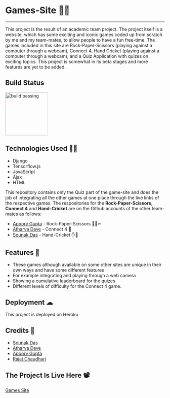# Games-Site 🎯🏓
<hr>

This project is the result of an academic team project. The project itself is a website, which has some exciting and iconic games coded up from scratch 
by me and my team-mates, to allow people to have a fun free-time. The games included in this site are Rock-Paper-Scissors (playing against a computer through a webcam), Connect 4, Hand Cricket (playing against a computer through a webcam), and a Quiz Application with quizes on exciting topics. This project is somewhat in its beta stages and more features are yet to be added.

## Build Status 

<img src="https://user-images.githubusercontent.com/52173002/120616939-4607ca00-c477-11eb-9263-b4f2d58466df.png" alt="build passing" width="135"/>

## Technologies Used 👩‍💻

- Django
- Tensorflow.js
- JavaScript
- Ajax
- HTML

This repository contains only the Quiz part of the game-site and does the job of integrating all the other games at one place through the live links of the respective games.
The respositories for the <b>Rock-Paper-Scissors</b>, <b>Connect 4</b> and <b>Hand-Cricket</b> are on the Github accounts of the other team-mates as follows:
- [Apoorv Gupta](https://github.com/apoorvgupta11) - Rock-Paper-Scissors  🥌📰✂
- [Atharva Dave]() - Connect 4 🎰
- [Sounak Das](https://github.com/sounak1407) - Hand-Cricket ✋🏏

## Features 💫

 - These games although available on some other sites are unique in their own ways and have some different features
 - For example integrating and playing through a web camera
 - Showing a cumulative leaderboard for the quizes
 - Different levels of difficulty for the Connect 4 game.

## Deployment ☁

This project is deployed on Heroku

## Credits 🦋

- [Sounak Das](https://github.com/sounak1407)
- [Atharva Dave]()
- [Apoorv Gupta](https://github.com/apoorvgupta11)
- [Rajat Chaudhari](https://github.com/rajatrc1705)

## The Project Is Live Here 📽

[Games Site](https://games-time.herokuapp.com)
